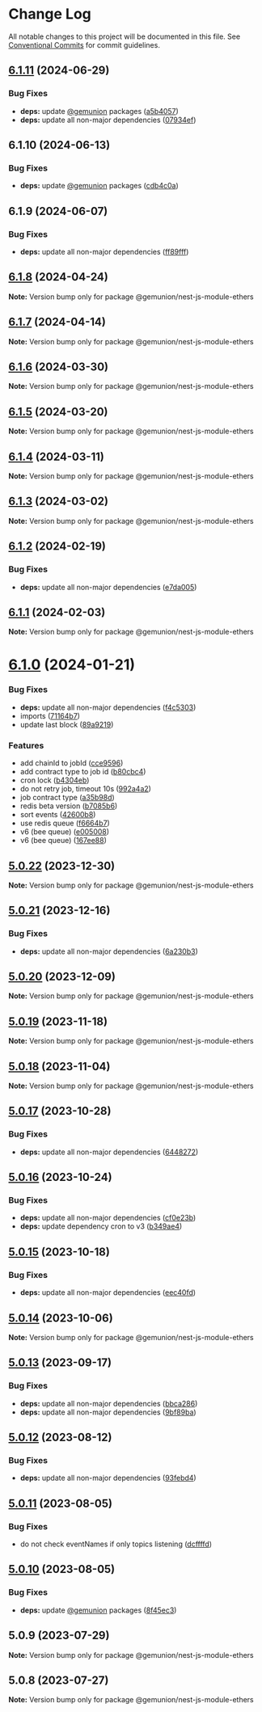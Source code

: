# Change Log

All notable changes to this project will be documented in this file.
See [Conventional Commits](https://conventionalcommits.org) for commit guidelines.

## [6.1.11](https://github.com/gemunion/ethers-packages/compare/@gemunion/nest-js-module-ethers@6.1.10...@gemunion/nest-js-module-ethers@6.1.11) (2024-06-29)

### Bug Fixes

- **deps:** update [@gemunion](https://github.com/gemunion) packages ([a5b4057](https://github.com/gemunion/ethers-packages/commit/a5b40574c267d7ee8c414d235c582e33e8535b6b))
- **deps:** update all non-major dependencies ([07934ef](https://github.com/gemunion/ethers-packages/commit/07934efc3f0c5f415b9895a99a597edb9670f803))

## 6.1.10 (2024-06-13)

### Bug Fixes

- **deps:** update [@gemunion](https://github.com/gemunion) packages ([cdb4c0a](https://github.com/gemunion/ethers-packages/commit/cdb4c0a13e71c795cc08ece32ff51531bc9747ae))

## 6.1.9 (2024-06-07)

### Bug Fixes

- **deps:** update all non-major dependencies ([ff89fff](https://github.com/gemunion/ethers-packages/commit/ff89fff288a6ab8548d5be22a5b894aab7b96190))

## [6.1.8](https://github.com/gemunion/ethers-packages/compare/@gemunion/nest-js-module-ethers@6.1.7...@gemunion/nest-js-module-ethers@6.1.8) (2024-04-24)

**Note:** Version bump only for package @gemunion/nest-js-module-ethers

## [6.1.7](https://github.com/gemunion/ethers-packages/compare/@gemunion/nest-js-module-ethers@6.1.6...@gemunion/nest-js-module-ethers@6.1.7) (2024-04-14)

**Note:** Version bump only for package @gemunion/nest-js-module-ethers

## [6.1.6](https://github.com/gemunion/ethers-packages/compare/@gemunion/nest-js-module-ethers@6.1.5...@gemunion/nest-js-module-ethers@6.1.6) (2024-03-30)

**Note:** Version bump only for package @gemunion/nest-js-module-ethers

## [6.1.5](https://github.com/gemunion/ethers-packages/compare/@gemunion/nest-js-module-ethers@6.1.4...@gemunion/nest-js-module-ethers@6.1.5) (2024-03-20)

**Note:** Version bump only for package @gemunion/nest-js-module-ethers

## [6.1.4](https://github.com/gemunion/ethers-packages/compare/@gemunion/nest-js-module-ethers@6.1.3...@gemunion/nest-js-module-ethers@6.1.4) (2024-03-11)

**Note:** Version bump only for package @gemunion/nest-js-module-ethers

## [6.1.3](https://github.com/gemunion/ethers-packages/compare/@gemunion/nest-js-module-ethers@6.1.2...@gemunion/nest-js-module-ethers@6.1.3) (2024-03-02)

**Note:** Version bump only for package @gemunion/nest-js-module-ethers

## [6.1.2](https://github.com/gemunion/ethers-packages/compare/@gemunion/nest-js-module-ethers@6.1.1...@gemunion/nest-js-module-ethers@6.1.2) (2024-02-19)

### Bug Fixes

- **deps:** update all non-major dependencies ([e7da005](https://github.com/gemunion/ethers-packages/commit/e7da0054437a3462afed40c810ba3ae623095590))

## [6.1.1](https://github.com/gemunion/ethers-packages/compare/@gemunion/nest-js-module-ethers@6.1.0...@gemunion/nest-js-module-ethers@6.1.1) (2024-02-03)

**Note:** Version bump only for package @gemunion/nest-js-module-ethers

# [6.1.0](https://github.com/gemunion/ethers-packages/compare/@gemunion/nest-js-module-ethers@5.0.22...@gemunion/nest-js-module-ethers@6.1.0) (2024-01-21)

### Bug Fixes

- **deps:** update all non-major dependencies ([f4c5303](https://github.com/gemunion/ethers-packages/commit/f4c5303642a4e1fdb223dd0ac4318a9d8f8f6a0e))
- imports ([71164b7](https://github.com/gemunion/ethers-packages/commit/71164b7fcb4ad985a071303322ed07c9ee00532e))
- update last block ([89a9219](https://github.com/gemunion/ethers-packages/commit/89a9219838f0943e75a591b6cb86d1e0560a4465))

### Features

- add chainId to jobId ([cce9596](https://github.com/gemunion/ethers-packages/commit/cce959636a0bd24eb40109d68706081d06e4c9c9))
- add contract type to job id ([b80cbc4](https://github.com/gemunion/ethers-packages/commit/b80cbc43cf41e861ec8ee7026174b0636775f12b))
- cron lock ([b4304eb](https://github.com/gemunion/ethers-packages/commit/b4304eb60b7c29e37659accaa1aa5dc5610f9a87))
- do not retry job, timeout 10s ([992a4a2](https://github.com/gemunion/ethers-packages/commit/992a4a25b2e4a4b0a36b761146a47216e03d87b7))
- job contract type ([a35b98d](https://github.com/gemunion/ethers-packages/commit/a35b98d5f8e366e5fb96b2ac6050ac621ed926c7))
- redis beta version ([b7085b6](https://github.com/gemunion/ethers-packages/commit/b7085b62975f0180543d91fd2875cbeff9c3bd97))
- sort events ([42600b8](https://github.com/gemunion/ethers-packages/commit/42600b8b5e6d10389d0034cefb68b8204b4c928e))
- use redis queue ([f6664b7](https://github.com/gemunion/ethers-packages/commit/f6664b7f36a5ea2eec30dee3a4c538e512f7c6f2))
- v6 (bee queue) ([e005008](https://github.com/gemunion/ethers-packages/commit/e0050080eb2b445ec8ffd026d2b83bc65c6f35f2))
- v6 (bee queue) ([167ee88](https://github.com/gemunion/ethers-packages/commit/167ee881dfdc9f02445f4aea4b6393114909a4be))

## [5.0.22](https://github.com/gemunion/ethers-packages/compare/@gemunion/nest-js-module-ethers@5.0.21...@gemunion/nest-js-module-ethers@5.0.22) (2023-12-30)

**Note:** Version bump only for package @gemunion/nest-js-module-ethers

## [5.0.21](https://github.com/gemunion/ethers-packages/compare/@gemunion/nest-js-module-ethers@5.0.20...@gemunion/nest-js-module-ethers@5.0.21) (2023-12-16)

### Bug Fixes

- **deps:** update all non-major dependencies ([6a230b3](https://github.com/gemunion/ethers-packages/commit/6a230b3d8ec433c0b617f94c42b204f212894f7b))

## [5.0.20](https://github.com/gemunion/ethers-packages/compare/@gemunion/nest-js-module-ethers@5.0.19...@gemunion/nest-js-module-ethers@5.0.20) (2023-12-09)

**Note:** Version bump only for package @gemunion/nest-js-module-ethers

## [5.0.19](https://github.com/gemunion/ethers-packages/compare/@gemunion/nest-js-module-ethers@5.0.18...@gemunion/nest-js-module-ethers@5.0.19) (2023-11-18)

**Note:** Version bump only for package @gemunion/nest-js-module-ethers

## [5.0.18](https://github.com/gemunion/ethers-packages/compare/@gemunion/nest-js-module-ethers@5.0.17...@gemunion/nest-js-module-ethers@5.0.18) (2023-11-04)

**Note:** Version bump only for package @gemunion/nest-js-module-ethers

## [5.0.17](https://github.com/gemunion/ethers-packages/compare/@gemunion/nest-js-module-ethers@5.0.16...@gemunion/nest-js-module-ethers@5.0.17) (2023-10-28)

### Bug Fixes

- **deps:** update all non-major dependencies ([6448272](https://github.com/gemunion/ethers-packages/commit/644827290b2ebb3d64d38eb41c0a118b397f4551))

## [5.0.16](https://github.com/gemunion/ethers-packages/compare/@gemunion/nest-js-module-ethers@5.0.15...@gemunion/nest-js-module-ethers@5.0.16) (2023-10-24)

### Bug Fixes

- **deps:** update all non-major dependencies ([cf0e23b](https://github.com/gemunion/ethers-packages/commit/cf0e23b6d1047893803ba2bbee43b3e3f743589f))
- **deps:** update dependency cron to v3 ([b349ae4](https://github.com/gemunion/ethers-packages/commit/b349ae4314f5ab6657a7340ff40055eaa5394ebe))

## [5.0.15](https://github.com/gemunion/ethers-packages/compare/@gemunion/nest-js-module-ethers@5.0.14...@gemunion/nest-js-module-ethers@5.0.15) (2023-10-18)

### Bug Fixes

- **deps:** update all non-major dependencies ([eec40fd](https://github.com/gemunion/ethers-packages/commit/eec40fd41c4f63e1a8bff09c69171e5488446579))

## [5.0.14](https://github.com/gemunion/ethers-packages/compare/@gemunion/nest-js-module-ethers@5.0.13...@gemunion/nest-js-module-ethers@5.0.14) (2023-10-06)

**Note:** Version bump only for package @gemunion/nest-js-module-ethers

## [5.0.13](https://github.com/gemunion/ethers-packages/compare/@gemunion/nest-js-module-ethers@5.0.12...@gemunion/nest-js-module-ethers@5.0.13) (2023-09-17)

### Bug Fixes

- **deps:** update all non-major dependencies ([bbca286](https://github.com/gemunion/ethers-packages/commit/bbca2860535a0259033139f3f49322bb19b773d2))
- **deps:** update all non-major dependencies ([9bf89ba](https://github.com/gemunion/ethers-packages/commit/9bf89ba7ba043bc6ac6214b5a64b7235565d644f))

## [5.0.12](https://github.com/gemunion/ethers-packages/compare/@gemunion/nest-js-module-ethers@5.0.11...@gemunion/nest-js-module-ethers@5.0.12) (2023-08-12)

### Bug Fixes

- **deps:** update all non-major dependencies ([93febd4](https://github.com/gemunion/ethers-packages/commit/93febd463a146c1aa2ad0909bd7ad0ea47e024c3))

## [5.0.11](https://github.com/gemunion/ethers-packages/compare/@gemunion/nest-js-module-ethers@5.0.10...@gemunion/nest-js-module-ethers@5.0.11) (2023-08-05)

### Bug Fixes

- do not check eventNames if only topics listening ([dcffffd](https://github.com/gemunion/ethers-packages/commit/dcffffd8fa9ab6ad6da4af68388416fed444f882))

## [5.0.10](https://github.com/gemunion/ethers-packages/compare/@gemunion/nest-js-module-ethers@5.0.9...@gemunion/nest-js-module-ethers@5.0.10) (2023-08-05)

### Bug Fixes

- **deps:** update [@gemunion](https://github.com/gemunion) packages ([8f45ec3](https://github.com/gemunion/ethers-packages/commit/8f45ec35ef82653b3258b24544b035aca7a221bf))

## 5.0.9 (2023-07-29)

**Note:** Version bump only for package @gemunion/nest-js-module-ethers

## 5.0.8 (2023-07-27)

**Note:** Version bump only for package @gemunion/nest-js-module-ethers
